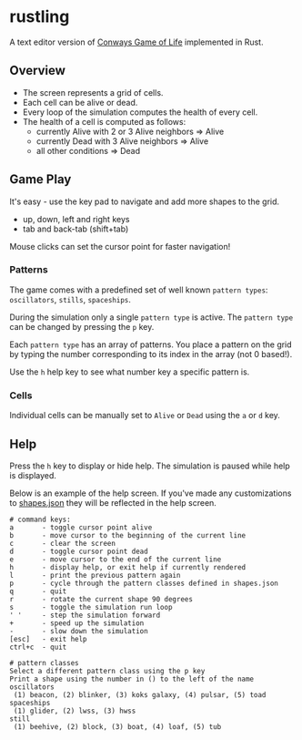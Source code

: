 # rustling
A text editor version of [Conways Game of Life](https://en.wikipedia.org/wiki/Conway%27s_Game_of_Life#Algorithms) implemented in Rust.

## Overview
- The screen represents a grid of cells. 
- Each cell can be alive or dead.
- Every loop of the simulation computes the health of every cell. 
- The health of a cell is computed as follows:
  - currently Alive with 2 or 3 Alive neighbors => Alive
  - currently Dead with 3 Alive neighbors => Alive
  - all other conditions => Dead

## Game Play

It's easy - use the key pad to navigate and add more shapes to the grid. 
- up, down, left and right keys
- tab and back-tab (shift+tab)

Mouse clicks can set the cursor point for faster navigation!

### Patterns

The game comes with a predefined set of well known `pattern types`: `oscillators`, `stills`, `spaceships`.

During the simulation only a single `pattern type` is active. The `pattern type` can be changed by pressing the `p` key.

Each `pattern type` has an array of patterns. You place a pattern on the grid by typing the number corresponding to its index in the array (not 0 based!).

Use the `h` help key to see what number key a specific pattern is.

### Cells

Individual cells can be manually set to `Alive` or `Dead` using the `a` or `d` key. 

## Help
Press the `h` key to display or hide help. The simulation is paused while help is displayed.

Below is an example of the help screen. If you've made any customizations to [shapes.json](shapes.json) they will be reflected in the help screen.

```console
# command keys:
a       - toggle cursor point alive
b       - move cursor to the beginning of the current line
c       - clear the screen
d       - toggle cursor point dead
e       - move cursor to the end of the current line
h       - display help, or exit help if currently rendered
l       - print the previous pattern again
p       - cycle through the pattern classes defined in shapes.json
q       - quit
r       - rotate the current shape 90 degrees
s       - toggle the simulation run loop
' '     - step the simulation forward
+       - speed up the simulation
-       - slow down the simulation
[esc]   - exit help
ctrl+c  - quit

# pattern classes
Select a different pattern class using the p key
Print a shape using the number in () to the left of the name
oscillators
 (1) beacon, (2) blinker, (3) koks galaxy, (4) pulsar, (5) toad
spaceships
 (1) glider, (2) lwss, (3) hwss
still
 (1) beehive, (2) block, (3) boat, (4) loaf, (5) tub
```